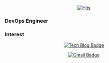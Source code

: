 
<div align=center>

[![Hits](https://hits.seeyoufarm.com/api/count/incr/badge.svg?url=https%3A%2F%2Fgithub.com%2Fnasa1515&count_bg=%2379C83D&title_bg=%23555555&icon=&icon_color=%232C34C6&title=hits&edge_flat=false)](https://hits.seeyoufarm.com)


</div>

### DevOps Engineer

### Interest


<div align=center>

[![Tech Blog Badge](http://img.shields.io/badge/-Tech%20blog-black?style=flat-square&logo=github&link=https://nasa1515.github.io/)](https://nasa1515.github.io) 

[![Gmail Badge](https://img.shields.io/badge/-Gmail-d14836?style=flat-square&logo=Gmail&logoColor=white&link=mailto:h43254@gmail.com)](mailto:h43254@gmail.com)
</div>
